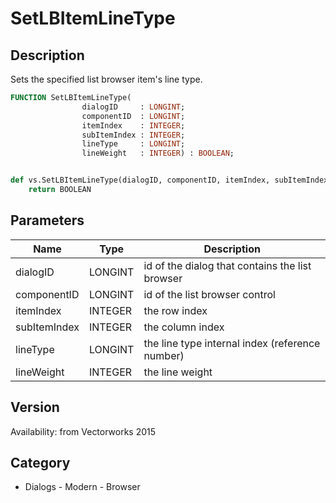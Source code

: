 # SetLBItemLineType

## Description
Sets the specified list browser item's line type.

```pascal
FUNCTION SetLBItemLineType(
				dialogID     : LONGINT;
				componentID  : LONGINT;
				itemIndex    : INTEGER;
				subItemIndex : INTEGER;
				lineType     : LONGINT;
				lineWeight   : INTEGER) : BOOLEAN;
```

```python

def vs.SetLBItemLineType(dialogID, componentID, itemIndex, subItemIndex, lineType, lineWeight):
    return BOOLEAN
```

## Parameters
|Name|Type|Description|
|---|---|---|
|dialogID|LONGINT|id of the dialog that contains the list browser|
|componentID|LONGINT|id of the list browser control|
|itemIndex|INTEGER|the row index|
|subItemIndex|INTEGER|the column index|
|lineType|LONGINT|the line type internal index (reference number)|
|lineWeight|INTEGER|the line weight|

## Version
Availability: from Vectorworks 2015
## Category
* Dialogs - Modern - Browser

